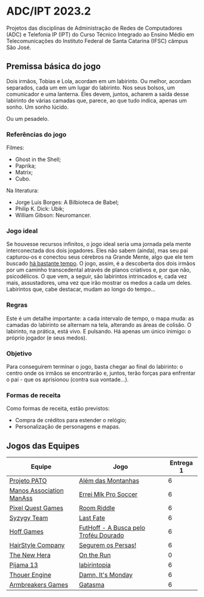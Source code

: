 # ADC/IPT 2023.2

Projetos das disciplinas de Administração de Redes de Computadores (ADC) e Telefonia IP (IPT) do Curso Técnico Integrado ao Ensino Médio em Telecomunicações do Instituto Federal de Santa Catarina (IFSC) câmpus São José.

## Premissa básica do jogo

Dois irmãos, Tobias e Lola, acordam em um labirinto. Ou melhor, acordam separados, cada um em um lugar do labirinto. Nos seus bolsos, um comunicador e uma lanterna. Eles devem, juntos, acharem a saída desse labirinto de várias camadas que, parece, ao que tudo indica, apenas um sonho. Um sonho lúcido.

Ou um pesadelo.

### Referências do jogo

Filmes:

- Ghost in the Shell;
- Paprika;
- Matrix;
- Cubo.

Na literatura:

- Jorge Luis Borges: A Bilbioteca de Babel;
- Philip K. Dick: Ubik;
- William Gibson: Neuromancer.

### Jogo ideal

Se houvesse recursos infinitos, o jogo ideal seria uma jornada pela mente interconectada dos dois jogadores.
Eles não sabem (ainda), mas seu pai capturou-os e conectou seus cérebros na Grande Mente, algo que ele tem buscado [há bastante tempo](https://github.com/boidacarapreta/adcipt20222).
O jogo, assim, é a descoberta dos dois irmãos por um caminho transcedental através de planos criativos e, por que não, psicodélicos.
O que vem, a seguir, são labirintos intrincados e, cada vez mais, assustadores, uma vez que irão mostrar os medos a cada um deles.
Labirintos que, cabe destacar, mudam ao longo do tempo...

### Regras

Este é um detalhe importante: a cada intervalo de tempo, o mapa muda: as camadas do labirinto se alternam na tela, alterando as áreas de colisão. O labirinto, na prática, está vivo. E pulsando. Há apenas um único inimigo: o próprio jogador (e seus medos).

### Objetivo

Para conseguirem terminar o jogo, basta chegar ao final do labirinto: o centro onde os irmãos se encontrarão e, juntos, terão forças para enfrentar o pai - que os aprisionou (contra sua vontade...).

### Formas de receita

Como formas de receita, estão previstos:

- Compra de créditos para estender o relógio;
- Personalização de personagens e mapas.

## Jogos das Equipes

| Equipe | Jogo | Entrega 1 |
|-|-|-|
| [Projeto PATO](https://github.com/Projeto-PATO) | [Além das Montanhas](https://github.com/Projeto-PATO/Alem-das-Montanhas) | 6 |
| [Manos Association ManAss](https://github.com/Manos-association-ManAss) | [Errei Mlk Pro Soccer](https://github.com/Manos-association-ManAss/ErreiFuiMlk-ProSoccer) | 6 |
| [Pixel Quest Games](https://github.com/Pixel-Quest-Games) | [Room Riddle](https://github.com/Pixel-Quest-Games/Room-Riddle) | 6 |
| [Syzygy Team](https://github.com/SyzygyTeam) | [Last Fate](https://github.com/SyzygyTeam/LastFate) | 6 |
| [Hoff Games](https://github.com/Hoff-Games) | [FutHoff - A Busca pelo Troféu Dourado](https://github.com/Hoff-Games/FutHoff_-_A_Busca_pelo_Trofeu_Dourado) | 6 |
| [HairStyle Company](https://github.com/Hairstyle-Company/SeguremOsPersas) | [Segurem os Persas!](https://github.com/Hairstyle-Company/SeguremOsPersas) | 6 |
| [The New Hera](https://github.com/The-New-Hera) | [On the Run](https://github.com/The-New-Hera/On-The-Run) | 0 |
| [Pijama 13](https://github.com/pijama-13) | [labirintopia](https://github.com/pijama-13/labirintopia) | 6 |
| [Thouer Engine](https://github.com/Thouer-Engine) | [Damn, It's Monday](https://github.com/Thouer-Engine/damnitsmonday) | 6 |
| [Armbreakers Games](https://github.com/ARMBREAKERS-GAMES) | [Gatasma](https://github.com/ARMBREAKERS-GAMES/Gatasma) | 6 |
